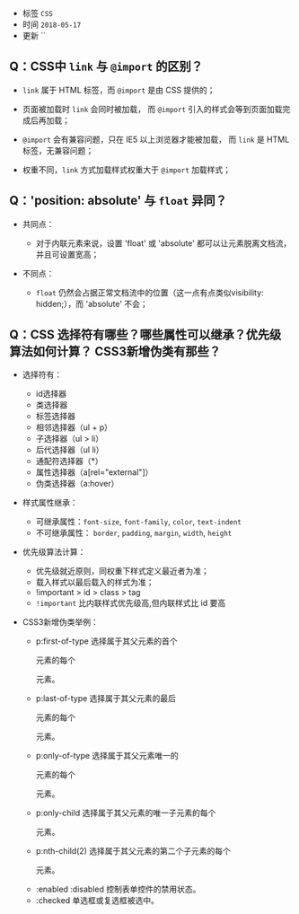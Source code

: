 - 标签 `CSS`
- 时间 `2018-05-17`
- 更新 ``

## Q：CSS中 `link` 与 `@import` 的区别？

* `link`  属于 HTML 标签，而 `@import`  是由 CSS 提供的；

* 页面被加载时 `link` 会同时被加载， 而 `@import` 引入的样式会等到页面加载完成后再加载；

* `@import`  会有兼容问题，只在 IE5 以上浏览器才能被加载， 而 `link` 是 HTML 标签，无兼容问题；

* 权重不同，`link` 方式加载样式权重大于 `@import` 加载样式；

## Q：'position: absolute' 与 `float` 异同？

* 共同点：
  - 对于内联元素来说，设置 'float' 或 'absolute' 都可以让元素脱离文档流，并且可设置宽高；

* 不同点：
  - `float` 仍然会占据正常文档流中的位置（这一点有点类似visibility: hidden;），而 'absolute' 不会； 

## Q：CSS 选择符有哪些？哪些属性可以继承？优先级算法如何计算？ CSS3新增伪类有那些？

* 选择符有：
  - id选择器
  - 类选择器
  - 标签选择器
  - 相邻选择器（ul + p）
  - 子选择器（ul > li）
  - 后代选择器（ul li）
  - 通配符选择器（*）
  - 属性选择器（a[rel="external"]）
  - 伪类选择器（a:hover）

* 样式属性继承：
  - 可继承属性：`font-size`, `font-family`, `color`, `text-indent`
  - 不可继承属性： `border`, `padding`, `margin`, `width`, `height`

* 优先级算法计算：
  - 优先级就近原则，同权重下样式定义最近者为准；
  - 载入样式以最后载入的样式为准；
  - !important >  id > class > tag  
  - `!important` 比内联样式优先级高,但内联样式比 id 要高

* CSS3新增伪类举例：
  - p:first-of-type 选择属于其父元素的首个<p>元素的每个<p>元素。
  - p:last-of-type  选择属于其父元素的最后<p>元素的每个<p>元素。
  - p:only-of-type  选择属于其父元素唯一的<p>元素的每个<p>元素。
  - p:only-child    选择属于其父元素的唯一子元素的每个<p>元素。
  - p:nth-child(2)  选择属于其父元素的第二个子元素的每个<p>元素。
  - :enabled  :disabled 控制表单控件的禁用状态。
  - :checked        单选框或复选框被选中。
